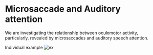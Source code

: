 # Microsaccade and Auditory attention

We are investigating the relationship between oculomotor activity, particularly, revealed by microsaccades and auditory speech attention.

Individual example
![ex](images/ms_aud_1.png.jpg "A cute cat")
